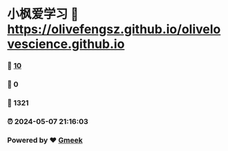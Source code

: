 # 小枫爱学习 :link: https://olivefengsz.github.io/olivelovescience.github.io 
### :page_facing_up: [10](https://olivefengsz.github.io/olivelovescience.github.io/tag.html) 
### :speech_balloon: 0 
### :hibiscus: 1321 
### :alarm_clock: 2024-05-07 21:16:03 
### Powered by :heart: [Gmeek](https://github.com/Meekdai/Gmeek)
